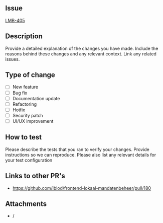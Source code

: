 ## Issue

[LMB-405](https://binnenland.atlassian.net/browse/LMB-405)

## Description

Provide a detailed explanation of the changes you have made. Include the reasons behind these changes and any relevant context. Link any related issues.

## Type of change

- [ ] New feature
- [ ] Bug fix
- [ ] Documentation update
- [ ] Refactoring
- [ ] Hotfix
- [ ] Security patch
- [ ] UI/UX improvement

## How to test

Please describe the tests that you ran to verify your changes. Provide instructions so we can reproduce. Please also list any relevant details for your test configuration

## Links to other PR's

- https://github.com/lblod/frontend-lokaal-mandatenbeheer/pull/180

## Attachments

- /
